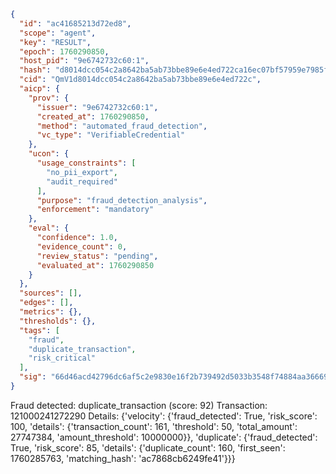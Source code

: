 ```json
{
  "id": "ac41685213d72ed8",
  "scope": "agent",
  "key": "RESULT",
  "epoch": 1760290850,
  "host_pid": "9e6742732c60:1",
  "hash": "d8014dcc054c2a8642ba5ab73bbe89e6e4ed722ca16ec07bf57959e7985f095f",
  "cid": "QmV1d8014dcc054c2a8642ba5ab73bbe89e6e4ed722c",
  "aicp": {
    "prov": {
      "issuer": "9e6742732c60:1",
      "created_at": 1760290850,
      "method": "automated_fraud_detection",
      "vc_type": "VerifiableCredential"
    },
    "ucon": {
      "usage_constraints": [
        "no_pii_export",
        "audit_required"
      ],
      "purpose": "fraud_detection_analysis",
      "enforcement": "mandatory"
    },
    "eval": {
      "confidence": 1.0,
      "evidence_count": 0,
      "review_status": "pending",
      "evaluated_at": 1760290850
    }
  },
  "sources": [],
  "edges": [],
  "metrics": {},
  "thresholds": {},
  "tags": [
    "fraud",
    "duplicate_transaction",
    "risk_critical"
  ],
  "sig": "66d46acd42796dc6af5c2e9830e16f2b739492d5033b3548f74884aa36669a8e"
}
```

Fraud detected: duplicate_transaction (score: 92)
Transaction: 121000241272290
Details: {'velocity': {'fraud_detected': True, 'risk_score': 100, 'details': {'transaction_count': 161, 'threshold': 50, 'total_amount': 27747384, 'amount_threshold': 10000000}}, 'duplicate': {'fraud_detected': True, 'risk_score': 85, 'details': {'duplicate_count': 160, 'first_seen': 1760285763, 'matching_hash': 'ac7868cb6249fe41'}}}